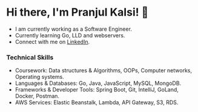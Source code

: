 # Hi there, I'm Pranjul Kalsi! 👋
- I am currently working as a Software Engineer.
- Currently learning Go, LLD and webservers.
- Connect with me on [LinkedIn](https://www.linkedin.com/in/pranjulkalsi/). 

### Technical Skills
- Coursework: Data structures & Algorithms, OOPs, Computer networks, Operating systems.
- Languages & Databases: Go, Java, JavaScript, MySQL, MongoDB.
- Frameworks & Developer Tools: Spring Boot, Git, IntelliJ, GoLand, Docker, Postman.
- AWS Services: Elastic Beanstalk, Lambda, API Gateway, S3, RDS.


<!---
pkalsi97/pkalsi97 is a ✨ special ✨ repository because its `README.md` (this file) appears on your GitHub profile.
You can click the Preview link to take a look at your changes.
--->
